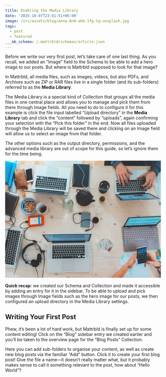```yaml
---
title: Enabling the Media Library
date: '2025-10-07T23:41:51+06:00'
image: /src/assets/blog/anna-0n0-ahb-1fg-tq-unsplash.jpg
tags:
  - post
  - featured
___mb_schema: /.mattrbld/schemas/article.json
---
```

Before we write our very first post, let’s take care of one last thing. As you recall, we added an “Image” field to the Schema to be able to add a hero image to our posts. But where is Mattrbld supposed to look for that image?

In Mattrbld, all media files, such as images, videos, but also PDFs, and Archives such as ZIP or RAR files live in a single folder (and its sub-folders) referred to as the **Media Library**.

The Media Library is a special kind of Collection that groups all the media files in one central place and allows you to manage and pick them from there through Image fields. All you need to do to configure it for this example is click the file input labelled “Upload directory” in the **Media Library** tab and click the “content” followed by “uploads”, again confirming your selection with the “Pick this folder” in the end. Now all files uploaded through the Media Library will be saved there and clicking on an Image field will allow us to select an image from that folder.

The other options such as the output directory, permissions, and the advanced media library are out of scope for this guide, so let’s ignore them for the time being.

![](/src/assets/blog/article-4.jpg)

**Quick recap**: we created our Schema and Collection and made it accessible by adding an entry for it in the sidebar. To be able to upload and pick images through Image fields such as the hero image for our posts, we then configured an upload directory in the Media Library settings.

## **Writing Your First Post**

Phew, it’s been a lot of hard work, but Mattrbld is finally set up for some content editing! Click on the “Blog” sidebar entry we created earlier and you’ll be taken to the overview page for the “Blog Posts” Collection.

Here you can add sub-folders to organise your content, as well as create new blog posts via the familiar “Add” button. Click it to create your first blog post! Give the file a name—it doesn’t really matter what, but it probably makes sense to call it something relevant to the post, how about “Hello World”?
